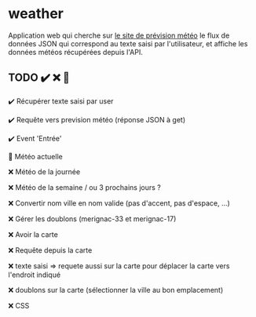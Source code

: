 # weather

Application web qui cherche sur [le site de prévision météo](https://www.prevision-meteo.ch/services/) le flux de données JSON qui correspond au texte saisi par l'utilisateur, et affiche les données météos récupérées depuis l'API.


## TODO ✔️ ❌ 🚧

✔️ Récupérer texte saisi par user

✔️ Requête vers prevision météo (réponse JSON à get)

✔️ Event 'Entrée'

🚧 Météo actuelle

❌ Météo de la journée

❌ Météo de la semaine / ou 3 prochains jours ?

❌ Convertir nom ville en nom valide (pas d'accent, pas d'espace, ...)

❌ Gérer les doublons (merignac-33 et merignac-17)

❌ Avoir la carte

❌ Requête depuis la carte

❌ texte saisi => requete aussi sur la carte pour déplacer la carte vers l'endroit indiqué

❌ doublons sur la carte (sélectionner la ville au bon emplacement)

❌ CSS